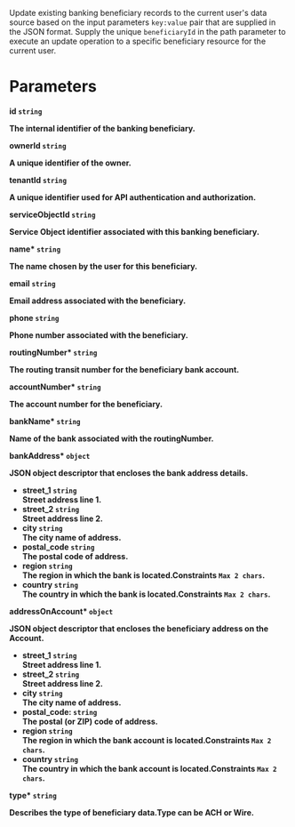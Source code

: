 Update existing banking beneficiary records to the current user's data source based on the input parameters `key:value` pair that are supplied in the JSON format. Supply the unique `beneficiaryId` in the path parameter to execute an update operation to a specific beneficiary resource for the current user.

# Parameters

<strong>id<strong> `string`

The internal identifier of the banking beneficiary.

<strong>ownerId<strong> `string`

A unique identifier of the owner.

<strong>tenantId<strong> `string`

A unique identifier used for API authentication and authorization.

<strong>serviceObjectId<strong> `string`

Service Object identifier associated with this banking beneficiary.

<strong>name*<strong> `string`

The name chosen by the user for this beneficiary.

<strong>email<strong> `string`

Email address associated with the beneficiary.

<strong>phone<strong> `string`

Phone number associated with the beneficiary.

<strong>routingNumber*<strong> `string`

The routing transit number for the beneficiary bank account.

<strong>accountNumber*<strong> `string`

The account number for the beneficiary.

<strong>bankName*<strong> `string`

Name of the bank associated with the <strong>routingNumber</strong>.

<strong>bankAddress*<strong> `object`

JSON object descriptor that encloses the bank address details.

* <strong>street_1<strong> `string` </br> Street address line 1.
* <strong>street_2<strong> `string` </br> Street address line 2.
* <strong>city<strong> `string` </br> The city name of address.
* <strong>postal_code<strong> `string` </br> The postal code of address.
* <strong>region<strong> `string` </br> The region in which the bank is located.Constraints `Max 2 chars`.
* <strong>country<strong> `string` </br> The country in which the bank is located.Constraints `Max 2 chars`.

<strong>addressOnAccount*<strong> `object`

JSON object descriptor that encloses the beneficiary address on the Account.

* <strong>street_1<strong> `string` </br> Street address line 1.
* <strong>street_2<strong> `string` </br> Street address line 2.
* <strong>city<strong> `string` </br> The city name of address.
* <strong>postal_code<strong>: `string` </br> The postal (or ZIP) code of address.
* <strong>region<strong> `string` </br> The region in which the bank account is located.Constraints `Max 2 chars`.
* <strong>country<strong> `string` </br> The country in which the bank account is located.Constraints `Max 2 chars`.

<strong>type*<strong> `string`

Describes the type of beneficiary data.Type can be ACH or Wire.